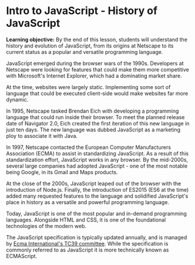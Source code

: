 # Intro to JavaScript - History of JavaScript

**Learning objective:** By the end of this lesson, students will understand the history and evolution of JavaScript, from its origins at Netscape to its current status as a popular and versatile programming language.

JavaScript emerged during the browser wars of the 1990s. Developers at Netscape were looking for features that could make them more competitive with Microsoft's Internet Explorer, which had a dominating market share.

At the time, websites were largely static. Implementing some sort of language that could be executed client-side would make websites far more dynamic.

In 1995, Netscape tasked Brendan Eich with developing a programming language that could run inside their browser. To meet the planned release date of Navigator 2.0, Eich created the first iteration of this new language in just ten days. The new language was dubbed JavaScript as a marketing ploy to associate it with Java.

In 1997, Netscape contacted the European Computer Manufacturers Association (ECMA) to assist in standardizing JavaScript. As a result of this standardization effort, JavaScript works in any browser. By the mid-2000s, several large companies had adopted JavaScript - one of the most notable being Google, in its Gmail and Maps products.

At the close of the 2000s, JavaScript leaped out of the browser with the introduction of Node.js. Finally, the introduction of ES2015 (ES6 at the time) added many requested features to the language and solidified JavaScript's place in history as a versatile and powerful programming language.

Today, JavaScript is one of the most popular and in-demand programming languages. Alongside HTML and CSS, it is one of the foundational technologies of the modern web.

The JavaScript specification is typically updated annually, and is managed by [Ecma International's TC39 committee](https://www.ecma-international.org/technical-committees/tc39/?tab=general). While the specification is commonly referred to as JavaScript it is more technically known as ECMAScript.